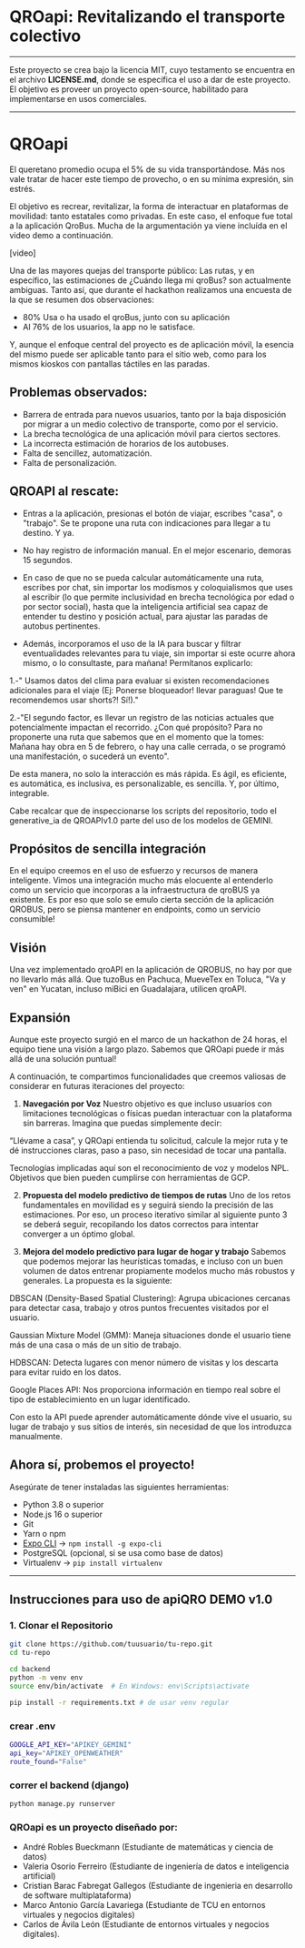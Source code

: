 # QROapi: Revitalizando el transporte colectivo

_______________________________________________________________________________________
Este proyecto se crea bajo la licencia MIT, cuyo testamento se encuentra en el archivo **LICENSE.md**, donde se especifica el uso a dar de este proyecto. El objetivo es proveer un proyecto open-source, habilitado para implementarse en usos comerciales.
_______________________________________________________________________________________

# QROapi
El queretano promedio ocupa el 5% de su vida transportándose. Más nos vale tratar de hacer este tiempo de provecho, o en su mínima expresión, sin estrés.


El objetivo es recrear, revitalizar, la forma de interactuar en plataformas de movilidad: tanto estatales como privadas. En este caso, el enfoque fue total a la aplicación QroBus. Mucha de la argumentación ya viene incluída en el video demo a continuación.

[video]

Una de las mayores quejas del transporte público: Las rutas, y en específico, las estimaciones de ¿Cuándo llega mi qroBus? son actualmente ambiguas. Tanto así, que durante el hackathon realizamos una encuesta de la que se resumen dos observaciones:

- 80% Usa o ha usado el qroBus, junto con su aplicación
- Al 76% de los usuarios, la app no le satisface.

Y, aunque el enfoque central del proyecto es de aplicación móvil, la esencia del mismo puede ser aplicable tanto para el sitio web, como para los mismos kioskos con pantallas táctiles en las paradas.

## Problemas observados:

- Barrera de entrada para nuevos usuarios, tanto por la baja disposición por migrar a un medio colectivo de transporte, como por el servicio. 
- La brecha tecnológica de una aplicación móvil para ciertos sectores.
- La incorrecta estimación de horarios de los autobuses.
- Falta de sencillez, automatización.
- Falta de personalización.

## QROAPI al rescate:

- Entras a la aplicación, presionas el botón de viajar, escribes "casa", o "trabajo". Se te propone una ruta con indicaciones para llegar a tu destino. Y ya.

- No hay registro de información manual. En el mejor escenario, demoras 15 segundos.

- En caso de que no se pueda calcular automáticamente una ruta, escribes por chat, sin importar los modismos y coloquialismos que uses al escribir (lo que permite inclusividad en brecha tecnológica por edad o por sector social), hasta que la inteligencia artificial sea capaz de entender tu destino y posición actual, para ajustar las paradas de autobus pertinentes.

- Además, incorporamos el uso de la IA para buscar y filtrar eventualidades relevantes para tu viaje, sin importar si este ocurre ahora mismo, o lo consultaste, para mañana! Permítanos explicarlo:

1.-" Usamos datos del clima para evaluar si existen recomendaciones adicionales para el viaje (Ej: Ponerse bloqueador! llevar paraguas! Que te recomendemos usar shorts?! Sí!)."

2.-"El segundo factor, es llevar un registro de las noticias actuales que potencialmente impactan el recorrido. ¿Con qué propósito? Para no proponerte una ruta que sabemos que en el momento que la tomes: Mañana hay obra en 5 de febrero, o hay una calle cerrada, o se programó una manifestación, o sucederá un evento".

De esta manera, no solo la interacción es más rápida. Es ágil, es eficiente, es automática, es inclusiva, es personalizable, es sencilla. Y, por último, integrable.

Cabe recalcar que de inspeccionarse los scripts del repositorio, todo el generative_ia de QROAPIv1.0 parte del uso de los modelos de GEMINI.

## Propósitos de sencilla integración
En el equipo creemos en el uso de esfuerzo y recursos de manera inteligente. Vimos una integración mucho más elocuente al entenderlo como un servicio que incorporas a la infraestructura de qroBUS ya existente. Es por eso que solo se emulo cierta sección de la aplicación QROBUS, pero se piensa mantener en endpoints, como un servicio consumible!

## Visión
Una vez implementado qroAPI en la aplicación de QROBUS, no hay por que no llevarlo más allá. Que tuzoBus en Pachuca, MueveTex en Toluca, "Va y ven" en Yucatan, incluso miBici en Guadalajara, utilicen qroAPI.

## Expansión
Aunque este proyecto surgió en el marco de un hackathon de 24 horas, el equipo tiene una visión a largo plazo. Sabemos que QROapi puede ir más allá de una solución puntual!

A continuación, te compartimos funcionalidades que creemos valiosas de considerar en futuras iteraciones del proyecto:

1. **Navegación por Voz**
Nuestro objetivo es que incluso usuarios con limitaciones tecnológicas o físicas puedan interactuar con la plataforma sin barreras. Imagina que puedas simplemente decir:

“Llévame a casa”,
y QROapi entienda tu solicitud, calcule la mejor ruta y te dé instrucciones claras, paso a paso, sin necesidad de tocar una pantalla.

Tecnologías implicadas aquí son el reconocimiento de voz y modelos NPL. Objetivos que bien pueden cumplirse con herramientas de GCP.

2. **Propuesta del modelo predictivo de tiempos de rutas**
Uno de los retos fundamentales en movilidad es y seguirá siendo la precisión de las estimaciones. Por eso, un proceso iterativo similar al siguiente punto 3 se deberá seguir, recopilando los datos correctos para intentar converger a un óptimo global.

3. **Mejora del modelo predictivo para lugar de hogar y trabajo**
Sabemos que podemos mejorar las heurísticas tomadas, e incluso con un buen volumen de datos entrenar propiamente modelos mucho más robustos y generales. La propuesta es la siguiente:

DBSCAN (Density-Based Spatial Clustering): Agrupa ubicaciones cercanas para detectar casa, trabajo y otros puntos frecuentes visitados por el usuario.

Gaussian Mixture Model (GMM): Maneja situaciones donde el usuario tiene más de una casa o más de un sitio de trabajo.

HDBSCAN: Detecta lugares con menor número de visitas y los descarta para evitar ruido en los datos.

Google Places API: Nos proporciona información en tiempo real sobre el tipo de establecimiento en un lugar identificado.

Con esto la API puede aprender automáticamente dónde vive el usuario, su lugar de trabajo y sus sitios de interés, sin necesidad de que los introduzca manualmente.


## Ahora sí, probemos el proyecto!

Asegúrate de tener instaladas las siguientes herramientas:

- Python 3.8 o superior
- Node.js 16 o superior
- Git
- Yarn o npm
- [Expo CLI](https://docs.expo.dev/get-started/installation/) → `npm install -g expo-cli`
- PostgreSQL (opcional, si se usa como base de datos)
- Virtualenv → `pip install virtualenv`

---

## Instrucciones para uso de apiQRO DEMO v1.0

### 1. Clonar el Repositorio

```bash
git clone https://github.com/tuusuario/tu-repo.git
cd tu-repo

cd backend
python -m venv env
source env/bin/activate  # En Windows: env\Scripts\activate

pip install -r requirements.txt # de usar venv regular
```

### crear .env
```bash
GOOGLE_API_KEY="APIKEY_GEMINI"
api_key="APIKEY_OPENWEATHER"
route_found="False"
```

### correr el backend (django)
```bash
python manage.py runserver
```

### QROapi es un proyecto diseñado por:
- André Robles Bueckmann (Estudiante de matemáticas y ciencia de datos)
- Valeria Osorio Ferreiro (Estudiante de ingeniería de datos e inteligencia artificial)
- Cristian Barac Fabregat Gallegos (Estudiante de ingenieria en desarrollo de software multiplataforma)
- Marco Antonio García Lavariega (Estudiante de TCU en entornos virtuales y negocios digitales)
- Carlos de Ávila León (Estudiante de entornos virtuales y negocios digitales).